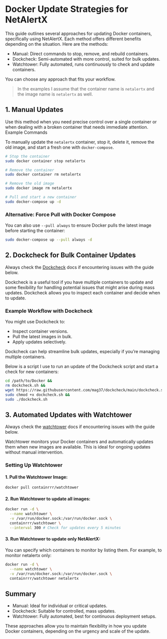 # Docker Update Strategies for NetAlertX

This guide outlines several approaches for updating Docker containers, specifically using NetAlertX. Each method offers different benefits depending on the situation. Here are the methods:

- Manual: Direct commands to stop, remove, and rebuild containers.
- Dockcheck: Semi-automated with more control, suited for bulk updates.
- Watchtower: Fully automated, runs continuously to check and update containers.

You can choose any approach that fits your workflow.

> In the examples I assume that the container name is `netalertx` and the image name is `netalertx` as well.

## 1. Manual Updates

Use this method when you need precise control over a single container or when dealing with a broken container that needs immediate attention.
Example Commands

To manually update the `netalertx` container, stop it, delete it, remove the old image, and start a fresh one with `docker-compose`.

```bash
# Stop the container
sudo docker container stop netalertx

# Remove the container
sudo docker container rm netalertx

# Remove the old image
sudo docker image rm netalertx

# Pull and start a new container
sudo docker-compose up -d
```

### Alternative: Force Pull with Docker Compose

You can also use `--pull always` to ensure Docker pulls the latest image before starting the container:

```bash
sudo docker-compose up --pull always -d
```

## 2. Dockcheck for Bulk Container Updates

Always check the [Dockcheck](https://github.com/mag37/dockcheck) docs if encountering issues with the guide below. 

Dockcheck is a useful tool if you have multiple containers to update and some flexibility for handling potential issues that might arise during mass updates. Dockcheck allows you to inspect each container and decide when to update.

### Example Workflow with Dockcheck

You might use Dockcheck to:

- Inspect container versions.
- Pull the latest images in bulk.
- Apply updates selectively.

Dockcheck can help streamline bulk updates, especially if you’re managing multiple containers.

Below is a script I use to run an update of the Dockcheck script and start a check for new containers:

```bash
cd /path/to/Docker &&
rm dockcheck.sh &&
wget https://raw.githubusercontent.com/mag37/dockcheck/main/dockcheck.sh &&
sudo chmod +x dockcheck.sh &&
sudo ./dockcheck.sh
```

## 3. Automated Updates with Watchtower

Always check the [watchtower](https://github.com/containrrr/watchtower) docs if encountering issues with the guide below. 

Watchtower monitors your Docker containers and automatically updates them when new images are available. This is ideal for ongoing updates without manual intervention.

### Setting Up Watchtower

#### 1. Pull the Watchtower Image:

```bash
docker pull containrrr/watchtower
```

#### 2. Run Watchtower to update all images:

```bash
docker run -d \
  --name watchtower \
  -v /var/run/docker.sock:/var/run/docker.sock \
  containrrr/watchtower \
  --interval 300 # Check for updates every 5 minutes
```

#### 3. Run Watchtower to update only NetAlertX: 

You can specify which containers to monitor by listing them. For example, to monitor netalertx only:

```bash
docker run -d \
  --name watchtower \
  -v /var/run/docker.sock:/var/run/docker.sock \
  containrrr/watchtower netalertx

```

## Summary

- Manual: Ideal for individual or critical updates.
- Dockcheck: Suitable for controlled, mass updates.
- Watchtower: Fully automated, best for continuous deployment setups.

These approaches allow you to maintain flexibility in how you update Docker containers, depending on the urgency and scale of the update.
